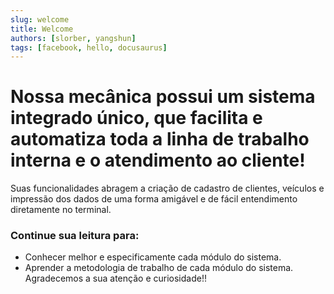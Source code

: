```yaml
---
slug: welcome
title: Welcome
authors: [slorber, yangshun]
tags: [facebook, hello, docusaurus]
---
```


# Nossa mecânica possui um sistema integrado único, que facilita e automatiza toda a linha de trabalho interna e o atendimento ao cliente!
Suas funcionalidades abragem a criação de cadastro de clientes, veículos e impressão dos dados de uma forma amigável e de fácil entendimento diretamente no terminal.

### Continue sua leitura para:
- Conhecer melhor e especificamente cada módulo do sistema.
- Aprender a metodologia de trabalho de cada módulo do sistema.
Agradecemos a sua atenção e curiosidade!!


